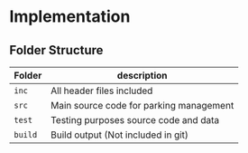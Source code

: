 # Implementation

## Folder Structure
Folder        | description
--------------| ----------------------------------------------
`inc`         | All header files included
`src`         | Main source code for parking management
`test`        |Testing purposes source code and data
`build`       | Build output (Not included in git)

